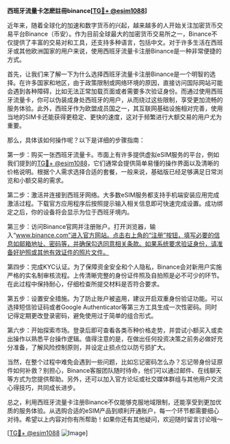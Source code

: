 **西班牙流量卡怎麽註冊binance[[TG💪+ @esim1088](https://t.me/s/esim1088)]**

近年来，随着全球化的加速和数字货币的兴起，越来越多的人开始关注加密货币交易平台Binance（币安）。作为目前全球最大的加密货币交易所之一，Binance不仅提供了丰富的交易对和工具，还支持多种语言，包括中文。对于许多生活在西班牙或其他欧洲国家的用户来说，使用西班牙流量卡注册Binance是一种非常便捷的方式。

首先，让我们来了解一下为什么选择西班牙流量卡注册Binance是一个明智的选择。在许多国家和地区，由于政策限制或网络环境的原因，直接访问国际网站可能会遇到各种障碍，比如无法正常加载页面或者需要多次验证身份。而通过使用西班牙流量卡，你可以伪装成身处西班牙的用户，从而绕过这些限制，享受更加流畅的服务体验。此外，西班牙作为欧盟成员国之一，其互联网基础设施相对完善，使用当地的SIM卡还能获得更稳定、更快的速度，这对于频繁进行大额交易的用户尤为重要。

那么，具体该如何操作呢？以下是详细的步骤指南：

第一步：购买一张西班牙流量卡。市面上有许多提供虚拟eSIM服务的平台，例如我们提到的[TG💪+ @esim1088](https://t.me/s/esim1088)，它们通常会提供简单易懂的操作界面以及清晰的价格说明。根据个人需求选择合适的套餐，一般来说，基础版已经足够满足日常浏览和小额交易的需求。

第二步：激活并连接到西班牙网络。大多数eSIM服务都支持手机端安装应用完成激活过程。下载官方应用程序后按照提示输入相关信息即可快速完成设置。成功绑定之后，你的设备将会显示为位于西班牙境内。

第三步：访问Binance官网并注册账户。打开浏览器，输入“www.binance.com”进入官方网站。点击右上角的“注册”按钮，填写必要的信息如邮箱地址、密码等，并确保勾选同意相关条款。如果系统要求验证身份，请准备好护照或其他有效证件的照片文件。

第四步：完成KYC认证。为了保障资金安全和个人隐私，Binance会对新用户实施严格的实名制审核流程。上传清晰完整的身份证件照及自拍照是必不可少的环节。在此过程中保持耐心，仔细检查所提交材料是否符合要求。

第五步：设置安全措施。为了防止账户被盗用，建议开启双重身份验证功能。可以选择短信验证码或者Google Authenticator等第三方工具生成一次性密码。同时记得定期更改登录密码，避免使用过于简单的组合形式。

第六步：开始探索市场。登录后即可查看各类币种价格走势，并尝试小额买入或卖出操作以熟悉平台操作逻辑。值得注意的是，在做出任何投资决策之前务必做好充分准备，了解风险控制原则，并设定止损点位以防亏损扩大。

当然，在整个过程中难免会遇到一些问题，比如忘记密码怎么办？忘记带身份证原件如何补救？别担心，Binance客服团队随时待命，他们可以通过邮件、在线聊天等方式为您提供帮助。另外，还可以加入官方论坛或社交媒体群组与其他用户交流心得技巧，共同成长进步。

总之，利用西班牙流量卡注册Binance不仅能够克服地域限制，还能享受到更加优质的服务体验。从选购合适的eSIM产品到顺利开通账户，每一个环节都需要细心对待。希望以上内容对你有所帮助！如果你还有其他疑问，欢迎随时留言讨论哦～

[[TG💪+ @esim1088](https://t.me/s/esim1088) ![Image](https://i.postimg.cc/4NQfJmqS/Snipaste-2025-05-13-00-14-12.png)]